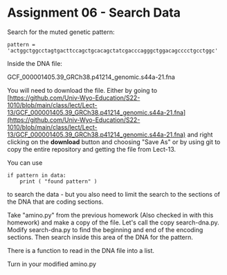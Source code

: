 
<style>
.pagebreak { page-break-before: always; }
.half { height: 200px; }
</style>
<style>
.pagebreak { page-break-before: always; }
.half { height: 200px; }
.markdown-body {
	font-size: 12px;
}
.markdown-body td {
	font-size: 12px;
}
</style>


# Assignment 06 - Search Data

Search for the muted genetic pattern:

```
pattern = 'actggctggcctagtgacttccagctgcacagctatcgacccagggctggacagcccctgcctggc'
```

Inside the DNA file:

GCF_000001405.39_GRCh38.p41214_genomic.s44a-21.fna

You will need to download the file.  Either by going to
[https://github.com/Univ-Wyo-Education/S22-1010/blob/main/class/lect/Lect-13/GCF_000001405.39_GRCh38.p41214_genomic.s44a-21.fna](https://github.com/Univ-Wyo-Education/S22-1010/blob/main/class/lect/Lect-13/GCF_000001405.39_GRCh38.p41214_genomic.s44a-21.fna)
and right clicking on the **download** button and choosing "Save As" or 
by using git to copy the entire repository and getting the file from
Lect-13.

You can use 

```
if pattern in data:
	print ( "found pattern" )
```

to search the data - but you also need to limit the search to the sections
of the DNA that are coding sections.

Take "amino.py" from the previous homework (Also checked in with this 
homework) and make a copy of the file.  Let's call the copy search-dna.py.
Modify search-dna.py to find the beginning and end of the
encoding sections.   Then search inside this area of the
DNA for the pattern.

There is a function to read in the DNA file into a list.

Turn in your modified amino.py


